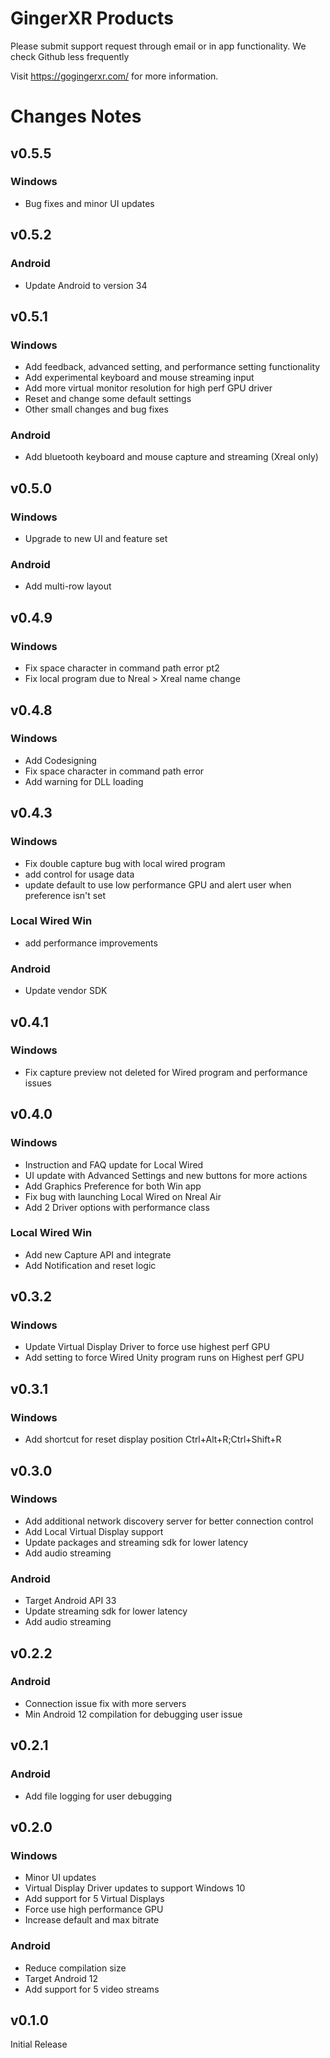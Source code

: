 # GingerXR Products

Please submit support request through email or in app functionality. We check Github less frequently

Visit https://gogingerxr.com/ for more information.

# Changes Notes
## v0.5.5
### Windows
- Bug fixes and minor UI updates

## v0.5.2
### Android
- Update Android to version 34

## v0.5.1
### Windows
- Add feedback, advanced setting, and performance setting functionality
- Add experimental keyboard and mouse streaming input
- Add more virtual monitor resolution for high perf GPU driver
- Reset and change some default settings
- Other small changes and bug fixes

### Android
- Add bluetooth keyboard and mouse capture and streaming (Xreal only)

## v0.5.0
### Windows
- Upgrade to new UI and feature set

### Android
- Add multi-row layout

## v0.4.9
### Windows
- Fix space character in command path error pt2
- Fix local program due to Nreal > Xreal name change

## v0.4.8
### Windows
- Add Codesigning
- Fix space character in command path error
- Add warning for DLL loading

## v0.4.3
### Windows
- Fix double capture bug with local wired program
- add control for usage data
- update default to use low performance GPU and alert user when preference isn't set

### Local Wired Win
- add performance improvements

### Android
- Update vendor SDK

## v0.4.1
### Windows
- Fix capture preview not deleted for Wired program and performance issues

## v0.4.0
### Windows
- Instruction and FAQ update for Local Wired
- UI update with Advanced Settings and new buttons for more actions
- Add Graphics Preference for both Win app
- Fix bug with launching Local Wired on Nreal Air
- Add 2 Driver options with performance class

### Local Wired Win
- Add new Capture API and integrate
- Add Notification and reset logic

## v0.3.2
### Windows
- Update Virtual Display Driver to force use highest perf GPU
- Add setting to force Wired Unity program runs on Highest perf GPU

## v0.3.1
### Windows
- Add shortcut for reset display position Ctrl+Alt+R;Ctrl+Shift+R

## v0.3.0
### Windows
- Add additional network discovery server for better connection control
- Add Local Virtual Display support
- Update packages and streaming sdk for lower latency
- Add audio streaming

### Android
- Target Android API 33
- Update streaming sdk for lower latency
- Add audio streaming

## v0.2.2
### Android
- Connection issue fix with more servers
- Min Android 12 compilation for debugging user issue

## v0.2.1
### Android
- Add file logging for user debugging

## v0.2.0
### Windows
- Minor UI updates
- Virtual Display Driver updates to support Windows 10
- Add support for 5 Virtual Displays
- Force use high performance GPU
- Increase default and max bitrate 

### Android
- Reduce compilation size
- Target Android 12
- Add support for 5 video streams

## v0.1.0
Initial Release
